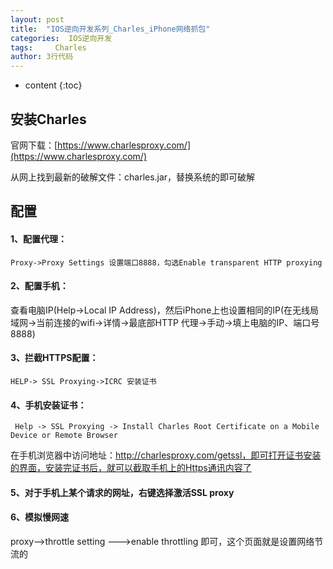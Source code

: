 ```yaml
---
layout: post
title:  "IOS逆向开发系列_Charles_iPhone网络抓包"
categories:  IOS逆向开发
tags:     Charles
author: 3行代码
---
```


* content
{:toc}

## 安装Charles

官网下载：[https://www.charlesproxy.com/](https://www.charlesproxy.com/)

从网上找到最新的破解文件：charles.jar，替换系统的即可破解

## 配置



#### 1、配置代理：

    Proxy->Proxy Settings 设置端口8888，勾选Enable transparent HTTP proxying

#### 2、配置手机：
查看电脑IP(Help->Local IP Address)，然后iPhone上也设置相同的IP(在无线局域网->当前连接的wifi->详情->最底部HTTP 代理->手动->填上电脑的IP、端口号8888)

#### 3、拦截HTTPS配置：

    HELP-> SSL Proxying->ICRC 安装证书 

#### 4、手机安装证书：

     Help -> SSL Proxying -> Install Charles Root Certificate on a Mobile Device or Remote Browser

在手机浏览器中访问地址：http://charlesproxy.com/getssl，即可打开证书安装的界面，安装完证书后，就可以截取手机上的Https通讯内容了

#### 5、对于手机上某个请求的网址，右键选择激活SSL proxy

#### 6、模拟慢网速
proxy-->throttle setting --->enable throttling 即可，这个页面就是设置网络节流的





